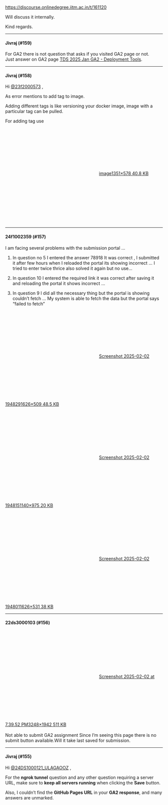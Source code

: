 https://discourse.onlinedegree.iitm.ac.in/t/161120

Will discuss it internally.</p>
<p>Kind regards.</p><hr>

<h4>Jivraj (#159)</h4>
<p>For GA2 there is not question that asks if you visited GA2 page or not.<br/>
Just answer on GA2 page <a href="https://exam.sanand.workers.dev/tds-2025-01-ga2#hq-docker-hub-image" rel="noopener nofollow ugc">TDS 2025 Jan GA2 - Deployment Tools</a>.</p><hr>

<h4>Jivraj (#158)</h4>
<p>Hi <a class="mention" href="/u/23f2000573">@23f2000573</a> ,</p>
<p>As error mentions to add tag to image.</p>
<p>Adding different tags is like versioning your docker image, image with a particular tag can be pulled.</p>
<p>For adding tag use<br/>
<div class="lightbox-wrapper"><a class="lightbox" data-download-href="/uploads/short-url/hB9lW2tQ5rKxQfOECDJcZMvB4Ve.png?dl=1" href="https://europe1.discourse-cdn.com/flex013/uploads/iitm/original/3X/7/b/7b580a40e755d3aab9c3b40941904405e516abf4.png" rel="noopener nofollow ugc" title="image"><div class="meta"><svg aria-hidden="true" class="fa d-icon d-icon-far-image svg-icon"><use href="#far-image"></use></svg><span class="filename">image</span><span class="informations">1351×578 40.8 KB</span><svg aria-hidden="true" class="fa d-icon d-icon-discourse-expand svg-icon"><use href="#discourse-expand"></use></svg></div></a></div></p><hr>

<h4>24f1002359 (#157)</h4>
<p>I am facing several problems with the submission portal …</p>
<ol>
<li>
<p>In question  no 5 I entered the answer 78918 It was correct , I submitted it after few hours when I reloaded the portal its showing incorrect … I tried to enter twice thrice also solved it again but no use…</p>
</li>
<li>
<p>In question 10 I entered the required link it was correct after saving it and reloading the portal it shows incorrect …</p>
</li>
<li>
<p>In question 9 I did all the necessary thing but the portal is showing couldn’t fetch … My system is able to fetch the data but the portal says “failed to fetch”</p>
</li>
</ol>
<div class="d-image-grid">
<p><div class="lightbox-wrapper"><a class="lightbox" data-download-href="/uploads/short-url/pr0GdazApRmdCsapfHhOyajUlbg.png?dl=1" href="https://europe1.discourse-cdn.com/flex013/uploads/iitm/original/3X/b/2/b24400365fd76c5cadffeffdfc102b8dd61812be.png" rel="noopener nofollow ugc" title="Screenshot 2025-02-02 194829"><div class="meta"><svg aria-hidden="true" class="fa d-icon d-icon-far-image svg-icon"><use href="#far-image"></use></svg><span class="filename">Screenshot 2025-02-02 194829</span><span class="informations">1626×509 48.5 KB</span><svg aria-hidden="true" class="fa d-icon d-icon-discourse-expand svg-icon"><use href="#discourse-expand"></use></svg></div></a></div><br/>
<div class="lightbox-wrapper"><a class="lightbox" data-download-href="/uploads/short-url/qts04vtP9Z2d5Sh9lc2b0w5GhUY.png?dl=1" href="https://europe1.discourse-cdn.com/flex013/uploads/iitm/original/3X/b/9/b98ccd9492006221ee5b16d416dfecb71c966e90.png" rel="noopener nofollow ugc" title="Screenshot 2025-02-02 194815"><div class="meta"><svg aria-hidden="true" class="fa d-icon d-icon-far-image svg-icon"><use href="#far-image"></use></svg><span class="filename">Screenshot 2025-02-02 194815</span><span class="informations">1140×975 20 KB</span><svg aria-hidden="true" class="fa d-icon d-icon-discourse-expand svg-icon"><use href="#discourse-expand"></use></svg></div></a></div><br/>
<div class="lightbox-wrapper"><a class="lightbox" data-download-href="/uploads/short-url/favIOJ9kqsf1aLJGOItCPuLf1Aw.png?dl=1" href="https://europe1.discourse-cdn.com/flex013/uploads/iitm/original/3X/6/a/6a50cc89a7ecf96749fdfd9f965679452c2b3a54.png" rel="noopener nofollow ugc" title="Screenshot 2025-02-02 194801"><div class="meta"><svg aria-hidden="true" class="fa d-icon d-icon-far-image svg-icon"><use href="#far-image"></use></svg><span class="filename">Screenshot 2025-02-02 194801</span><span class="informations">1626×531 38 KB</span><svg aria-hidden="true" class="fa d-icon d-icon-discourse-expand svg-icon"><use href="#discourse-expand"></use></svg></div></a></div></p>
</div><hr>

<h4>22ds3000103 (#156)</h4>
<p><div class="lightbox-wrapper"><a class="lightbox" data-download-href="/uploads/short-url/f9FDHIZObmSQ4HmBprdkM3oZWrz.jpeg?dl=1" href="https://europe1.discourse-cdn.com/flex013/uploads/iitm/original/3X/6/a/6a387d5a662e4b1ce11d98a7f25522b6202b54cd.jpeg" rel="noopener nofollow ugc" title="Screenshot 2025-02-02 at 7.39.52 PM"><div class="meta"><svg aria-hidden="true" class="fa d-icon d-icon-far-image svg-icon"><use href="#far-image"></use></svg><span class="filename">Screenshot 2025-02-02 at 7.39.52 PM</span><span class="informations">3248×1942 511 KB</span><svg aria-hidden="true" class="fa d-icon d-icon-discourse-expand svg-icon"><use href="#discourse-expand"></use></svg></div></a></div><br/>
Not able to submit GA2 assignment Since I’m seeing this page there is no submit   button available.Will it take last saved for  submission.</p><hr>

<h4>Jivraj (#155)</h4>
<p>Hi <a class="mention" href="/u/24ds1000121_ulagaooz">@24DS1000121_ULAGAOOZ</a> ,</p>
<p>For the <strong>ngrok tunnel</strong> question and any other question requiring a server URL, make sure to <strong>keep all servers running</strong> when clicking the <strong>Save</strong> button.</p>
<p>Also, I couldn’t find the <strong>GitHub Pages URL</strong> in your <strong>GA2 response</strong>, and many answers are unmarked.